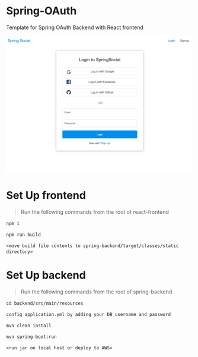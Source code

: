 # Spring-OAuth
Template for Spring OAuth Backend with React frontend

![oauth](./o.png)

# Set Up frontend
> Run the following commands from the root of react-frontend
```
npm i
```
```
npm run build
```
```
<move build file contents to spring-backend/target/classes/static directory>
```

# Set Up backend
> Run the following commands from the root of spring-backend
```
cd backend/src/main/resources
```
```
config application.yml by adding your DB username and password
```
```
mvn clean install
```
```
mvn spring-boot:run
```
```
<run jar on local host or deploy to AWS>